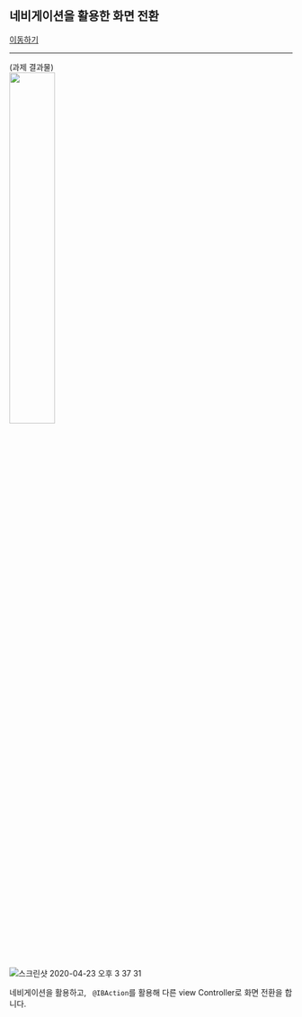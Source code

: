 

## 네비게이션을 활용한 화면 전환

[이동하기](https://github.com/26th-SOPT-iOS/SongJiHoon/tree/master/1st_week/SOPT_firstWeek_assignment_1)


---


(과제 결과물) <br>
<img src="https://user-images.githubusercontent.com/60260284/81255383-74468a80-9068-11ea-9a37-e9e1250202ab.gif" width="40%" height = "">
<br><br>


![스크린샷 2020-04-23 오후 3 37 31](https://user-images.githubusercontent.com/60260284/80092136-3a23b600-859d-11ea-9ebc-3f26f14ca8f5.png)


네비게이션을 활용하고,
<code> @IBAction</code>를 활용해 다른 view Controller로 화면 전환을 합니다.







